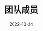 ---
title: 团队成员
date: 2022-10-24

type: landing

sections:
  - block: people
    content:
      title: 实验室成员
      # Choose which groups/teams of users to display.
      #   Edit `user_groups` in each user's profile to add them to one or more of these groups.
      user_groups:
          - 实验室主任
          - 教授
          - 副教授
          - 博士后
          - 博士研究生
          - 硕士研究生
          - 本科生
          - 工程师
          - 访问学生
          - 毕业生
      sort_by: Params.education.start_year
      sort_ascending: true
    design:
      show_interests: false
      show_role: true
      show_social: true
      show_destination: true
---